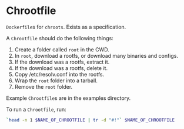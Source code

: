 # Chrootfile
`Dockerfile`s for `chroots`. Exists as a specification.

A `Chrootfile` should do the following things:
1. Create a folder called `root` in the CWD.
2. In `root`, download a rootfs, or download many binaries and configs.
3. If the download was a rootfs, extract it.
4. If the download was a rootfs, delete it.
5. Copy /etc/resolv.conf into the rootfs.
6. Wrap the `root` folder into a tarball.
7. Remove the `root` folder.

Example `Chrootfile`s are in the examples directory.

To run a `Chrootfile`, run:
```bash
`head -n 1 $NAME_OF_CHROOTFILE | tr -d "#!"` $NAME_OF_CHROOTFILE
```
